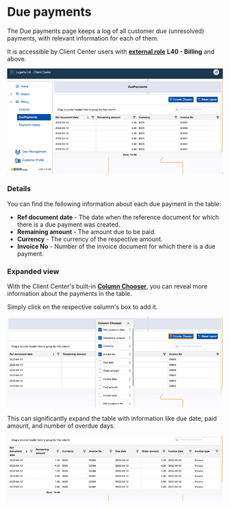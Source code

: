 # Due payments

The Due payments page keeps a log of all customer due (unresolved) payments, with relevant information for each of them.

It is accessible by Client Center users with **[external role](https://docs.erp.net/tech/modules/crm/sales/customers/external-access.html#roles)** **L40 - Billing** and above.

![pictures](pictures/duepayments_page.png)

### Details

You can find the following information about each due payment in the table:

- **Ref document date** - The date when the reference document for which there is a due payment was created.
- **Remaining amount** - The amount due to be paid.
- **Currency** - The currency of the respective amount.
- **Invoice No** - Number of the invoice document for which there is a due payment.

### Expanded view

With the Client Center's built-in **[Column Chooser](https://docs.erp.net/tech/modules/crm/clientcenter/grid-control.html#column-chooser)**, you can reveal more information about the payments in the table.

Simply click on the respective column's box to add it.

![pictures](pictures/duepayments_columns.png)

This can significantly expand the table with information like due date, paid amount, and number of overdue days.

![pictures](pictures/duepayments_expanded.png)
